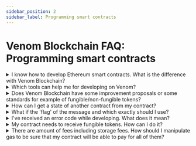 ```yaml
---
sidebar_position: 2
sidebar_label: Programming smart contracts
---
```


# Venom Blockchain FAQ: Programming smart contracts

<details>
<summary>
I know how to develop Ethereum smart contracts. What is the difference with Venom Blockchain?
</summary>

Your experience with EVM-based blockchains will be useful for developing smart contracts on Venom Blockchain. But there are some differences and the main one is the contracts communication model. You can check [this](../build/development-guides/comparing-of-ethereum-vs-venom-architectures.md) article to know the difference.

Moreover, Venom Blockchain uses Threaded Solidity language, which is a superset of Solidity. You can check its specification [here](https://github.com/tonlabs/TON-Solidity-Compiler/blob/master/API.md)

</details>

<details>
<summary>
Which tools can help me for developing on Venom?
</summary>

Check out [this](../build/quick-start-on-testnet.md) article. We have an awesome [repository](https://github.com/venom-blockchain/awesome-venom) as well.

</details>

<details>
<summary>
Does Venom Blockchain have some improvement proposals or some standards for example of fungible/non-fungible tokens?
</summary>

Sure! You can check the [standards](../standards/readme.md) section, it's right here on the top menu bar :)

</details>

<details>
<summary>
How can I get a state of another contract from my contract?
</summary>

Contracts in Venom can't access any smart contract state directly, because of a special communication model. You can check [this](../build/development-guides/comparing-of-ethereum-vs-venom-architectures.md) article to know the difference. So the only way is to send a message to a contract asking it to return the state you need. The smart contract you are calling should implement a special `responsible` function for such calls. Example:

```solidity
contract RemoteContract {
    // Note this function is marked as responsible to call callback function
    function getCost(uint x) public pure responsible returns (uint) {
        uint cost = x == 0 ? 111 : 222;
        // return cost and set option for outbound internal message.
        return{value: 0, bounce: false, flag: 64} cost;
    }
}

contract Caller {
    function test(address addr, uint x) public pure {
        // `getCost` returns result to `onGetCost`
        RemoteContract(addr).getCost{value: 1 ton, callback: Caller.onGetCost}(x);
    }

    function onGetCost(uint cost) public {
        // Check if msg.sender is expected address
        // we get cost value, we can handle this value
    }
}
```

There are many examples of this mechanic within the articles in the [Development Guides](../build/development-guides/readme.md) section. Check this out.

</details>

<details>
<summary>
What if the 'flag' of the message and which exactly should I use?
</summary>

The parameter `flag` of the message determines how much funds will be carried with the message and how to operate with the forward fee.

Possible values of parameter flag:

- 0 - message carries funds equal to the value parameter. The forward fee is subtracted from the `value`.
- 128 - message carries all the remaining balance of the current smart contract. The parameter `value` is ignored. The contract's balance will be equal to zero after the message processing.
- 64 - carries funds equal to the value parameter plus all the remaining `value` of the inbound message (that initiated the contract execution).
The parameter `flag` can also be modified:

- flag + 1 - means that the sender wants to pay transfer fees separately from the contract's balance.
- flag + 2 - means that any errors arising while processing this message during the action phase should be ignored. But if the message has the wrong format, then the transaction fails and + 2 has no effect.
- flag + 32 - means that the current account must be destroyed if its resulting balance is zero. For example, flag: 128 + 32 is used to send the whole balance and destroy the contract.

You can check more information about flags in threaded solidity [specification](https://github.com/tonlabs/TON-Solidity-Compiler/blob/master/API.md#addresstransfer)

</details>

<details>
<summary>
I've received an error code while developing. What does it mean?
</summary>

You can meet the TVM exception code:

| Name | C++ code | Rust code  | Definition |
|------|:--------:|:----------:|------------|
| Stack underflow   | 2  | -3  | Not enough arguments in the stack for a primitive |
| Stack overflown   | 3  | -4  | More values have been stored on a stack than allowed by this version of TVM |
| Integer overflow  | 4  | -5  | Integer does not fit into expected range (by default −2<sup>256</sup> ≤ x < 2<sup>256</sup>), or a division by zero has occurred |
| Range check error | 5  | -6  | Integer out of expected range |
| Invalid opcode    | 6  | -7  | Instruction or its immediate arguments cannot be decoded |
| Type check error  | 7  | -8  | An argument to a primitive is of incorrect value type |
| Cell overflow     | 8  | -9  | Error in one of the serialization primitives |
| Cell underflow    | 9  | -10 | Deserialization error |
| Dictionary error  | 10 | -11 | Error while deserializing a dictionary object |
| Unknown error     | 11 | -12 | Unknown error, may be thrown by user programs |
| Fatal error       | 12 | -13 | Thrown by TVM in situations deemed impossible |
| Out of gas        | 13 | -14 | Thrown by TVM when the remaining gas (g r ) becomes negative. This exception usually cannot be caught and leads to an immediate termination of TVM |

Or Solidity runtime error:

| Code | Definition |
|------|:----------:|
| 40 | External inbound message has an invalid signature. See `tvm.pubkey()` and `msg.pubkey()`. |
| 50 | Array index or index of `mapping.at()` is out of range. |
| 51 | Contract's constructor has already been called. |
| 52 | Replay protection exception. See `timestamp` in pragma `AbiHeader`. |
| 53 | See `address.unpack()`. |
| 54 | `array.pop` call for an empty array. |
| 55 | See `tvm.insertPubkey()`. |
| 57 | External inbound message is expired. See expire in pragma AbiHeader. |
| 58 | External inbound message has no signature but has public key. See `pubkey` in pragma `AbiHeader`. |
| 60 | Inbound message has wrong function id. In the contract there are no functions with such function id and there is no fallback function that could handle the message. See fallback. |
| 61 | Deploying `StateInit` has no public key in data field. |
| 62 | Reserved for internal usage. |
| 63 | See `optional(Type).get()`. |
| 64 | `tvm.buildExtMSg()` call with wrong parameters. `See tvm.buildExtMsg()`. |
| 66 | Convert an integer to a string with width less than number length. See `format()`.
| 67 | See `gasToValue` and `valueToGas`. |
| 68 | There is no config parameter 20 or 21. |
| 69 | Zero to the power of zero calculation (0**0 in solidity style or 0^0). |
| 70 | string method substr was called with substr longer than the whole string. |
| 71 | Function marked by externalMsg was called by internal message. |
| 72 | Function marked by internalMsg was called by external message. |
| 73 | The value can't be converted to enum type. |
| 74 | Await answer message has wrong source address. |
| 75 | Await answer message has wrong function id. |
| 76 | Public function was called before constructor. |
| 77 | It's impossible to convert variant type to target type. See `variant.toUint()`. |
| 78 | There's no private function with the function id. |
| 79 | You are deploying contract that uses pragma upgrade func/oldsol. Use the contract only for updating another contracts. |

Any error with a code over 100 is a user-defined error. Check the code in the contract you call.

You can check more information about errors in threaded solidity [specification](https://github.com/tonlabs/TON-Solidity-Compiler/blob/master/API.md#tvm-exception-codes)

</details>

<details>
<summary>
My contract needs to receive fungible tokens. How can I do it?
</summary>

Your contract should have a TIP3 TokenWallet to perform this action. It is not necessary how exactly your contract will get its wallet (ex. you can call [deployWallet](../standards/TIP-3/2.md#deploy-token-wallet) of TokenRoot inside your contract constructor or deploy it by yourself). Next, your contract should implement an [onAcceptTokensTransfer](../standards/TIP-3/2.md#incoming-transfer-callback) callback. Pay attention, that a sender should set [notify](../standards/TIP-3/2.md#transfer-tokens-to-the-recipient) flag to true for this callback to be called.

Check out [this](../build/development-guides/how-to-create-your-own-non-fungible-tip-4-token/venom-in-action/simple-nft-auction.md) guide, which shows how to implement a simple auction contract that accepts TIP-3 tokens.

Of course, you need to check [TIP-3 standards](../standards/TIP-3/core-description.md) too.

</details>

<details>
<summary>
There are amount of fees including storage fees. How should I manipulate gas to be sure that my contract will be able to pay for all of them?
</summary>

You need to think out the gas management. You need to manipulate with flags of the message your contract sends and use [`tvm.rawReserve()`](https://github.com/tonlabs/TON-Solidity-Compiler/blob/master/API.md#tvmrawreserve) function. 

Check out [this](../build/development-guides/how-to-create-your-own-fungible-tip-3-token/venom-in-action/simple-tokensale.md) guide, that raises the issue of gas management.

</details>
